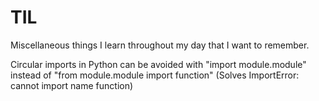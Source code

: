 # TIL
Miscellaneous things I learn throughout my day that I want to remember.

Circular imports in Python can be avoided with "import module.module" instead of "from module.module import function"
(Solves ImportError: cannot import name function)
